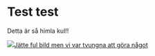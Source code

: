 
<h1>Test test</h1>
<p>Detta är så himla kul!!</p>
  <a href="smiley"><img src="https://cdn.pixabay.com/photo/2019/01/20/08/57/graphic-3943389_1280.png"  
<p>Jätte ful bild men vi var tvungna att göra något</p>
